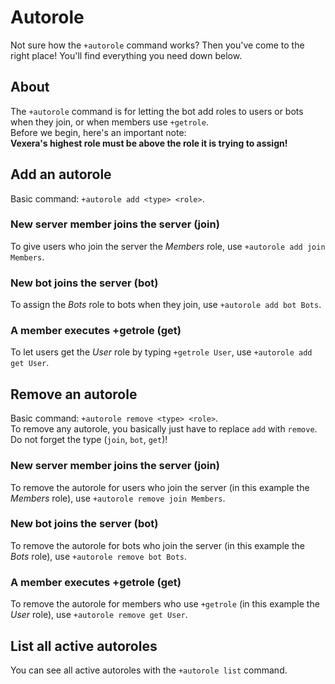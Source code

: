 # Autorole
Not sure how the `+autorole` command works? Then you've come to the right place! You'll find everything you need down below.

## About
The `+autorole` command is for letting the bot add roles to users or bots when they join, or when members use `+getrole`.<br/>
Before we begin, here's an important note:<br/>
**Vexera's highest role must be above the role it is trying to assign!**

## Add an autorole
Basic command: `+autorole add <type> <role>`.

### New server member joins the server (join)
To give users who join the server the *Members* role, use `+autorole add join Members`.

### New bot joins the server (bot)
To assign the *Bots* role to bots when they join, use `+autorole add bot Bots`.

### A member executes +getrole (get)
To let users get the *User* role by typing `+getrole User`, use `+autorole add get User`.

## Remove an autorole
Basic command: `+autorole remove <type> <role>`.<br/>
To remove any autorole, you basically just have to replace `add` with `remove`. Do not forget the type (`join`, `bot`, `get`)!

### New server member joins the server (join)
To remove the autorole for users who join the server (in this example the *Members* role), use `+autorole remove join Members`.

### New bot joins the server (bot)
To remove the autorole for bots who join the server (in this example the *Bots* role), use `+autorole remove bot Bots`.

### A member executes +getrole (get)
To remove the autorole for members who use `+getrole` (in this example the *User* role), use `+autorole remove get User`.

## List all active autoroles
You can see all active autoroles with the `+autorole list` command.